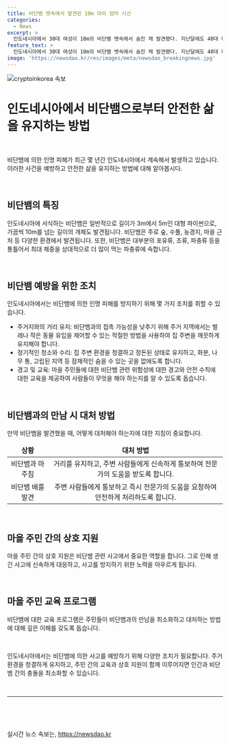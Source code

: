 ```yaml
---
title: 비단뱀 뱃속에서 발견된 10m 아이 엄마 시신
categories:
  - News
excerpt: >
  인도네시아에서 30대 여성이 10m의 비단뱀 뱃속에서 숨진 채 발견됐다. 지난달에도 40대 여성이 5m 비단뱀에 삼켜져 숨졌었다. 희생자의 남편은 이렇게 말했다. 아내가 약을 사러 나갔다가 실종됐고, 뱀을 따라가니 뱀의 배 안에 아내를 발견했다. 최근 몇 년 동안 비단뱀에 삼켜진 사망 사례가 증가하고 있는데, 이는 극히 드문 사건이다.
feature_text: >
  인도네시아에서 30대 여성이 10m의 비단뱀 뱃속에서 숨진 채 발견됐다. 지난달에도 40대 여성이 5m 비단뱀에 삼켜져 숨졌었다. 희생자의 남편은 이렇게 말했다. 아내가 약을 사러 나갔다가 실종됐고, 뱀을 따라가니 뱀의 배 안에 아내를 발견했다. 최근 몇 년 동안 비단뱀에 삼켜진 사망 사례가 증가하고 있는데, 이는 극히 드문 사건이다.
image: 'https://newsdao.kr/res/images/meta/newsdao_breakingnews.jpg'
---
```


<p><img src="https://newsdao.kr/res/images/meta/newsdao_breakingnews.jpg" alt="cryptoinkorea 속보" /></p>

<h1 data-ke-size="size26">인도네시아에서 비단뱀으로부터 안전한 삶을 유지하는 방법</h1>

<p data-ke-size="size16">&nbsp;</p>

<p>비단뱀에 의한 인명 피해가 최근 몇 년간 인도네시아에서 계속해서 발생하고 있습니다. 이러한 사건을 예방하고 안전한 삶을 유지하는 방법에 대해 알아봅시다.</p>

<p data-ke-size="size16">&nbsp;</p>

<h2 data-ke-size="size26">비단뱀의 특징</h2>

<p data-ke-size="size16">인도네시아에 서식하는 비단뱀은 일반적으로 길이가 3m에서 5m인 대형 파이썬으로, 가끔씩 10m를 넘는 길이의 개체도 발견됩니다. 비단뱀은 주로 숲, 수풀, 농경지, 마을 근처 등 다양한 환경에서 발견됩니다. 또한, 비단뱀은 대부분의 포유류, 조류, 파충류 등을 통틀어서 최대 체중을 상대적으로 더 많이 먹는 파충류에 속합니다.</p>

<p data-ke-size="size16">&nbsp;</p>

<h2 data-ke-size="size26">비단뱀 예방을 위한 조치</h2>

<p data-ke-size="size16">인도네시아에서는 비단뱀에 의한 인명 피해를 방지하기 위해 몇 가지 조치를 취할 수 있습니다.</p>

<ul>
<li>주거지와의 거리 유지: 비단뱀과의 접촉 가능성을 낮추기 위해 주거 지역에서는 벌레나 작은 동물 유입을 제어할 수 있는 적절한 방법을 사용하여 집 주변을 깨끗하게 유지해야 합니다.</li>
<li>정기적인 청소와 수리: 집 주변 환경을 청결하고 정돈된 상태로 유지하고, 화분, 나무 통, 고립된 지역 등 잠재적인 숨을 수 있는 곳을 없애도록 합니다.</li>
<li>경고 및 교육: 마을 주민들에 대한 비단뱀 관련 위험성에 대한 경고와 안전 수칙에 대한 교육을 제공하여 사람들이 무엇을 해야 하는지를 알 수 있도록 돕습니다.</li>
</ul>

<p data-ke-size="size16">&nbsp;</p>

<h2 data-ke-size="size26">비단뱀과의 만남 시 대처 방법</h2>

<p data-ke-size="size16">만약 비단뱀을 발견했을 때, 어떻게 대처해야 하는지에 대한 지침이 중요합니다.</p>

<table>
<thead>
<tr>
<td style="text-align: center;"><b>상황</b></td>
<td style="text-align: center;"><b>대처 방법</b></td>
</tr>
</thead>
<tbody>
<tr>
<td style="text-align: center;">비단뱀과 마주침</td>
<td style="text-align: center;">거리를 유지하고, 주변 사람들에게 신속하게 통보하여 전문가의 도움을 받도록 합니다.</td>
</tr>
<tr>
<td style="text-align: center;">비단뱀 배를 발견</td>
<td style="text-align: center;">주변 사람들에게 통보하고 즉시 전문가의 도움을 요청하여 안전하게 처리하도록 합니다.</td>
</tr>
</tbody>
</table>

<p data-ke-size="size16">&nbsp;</p>

<h2 data-ke-size="size26">마을 주민 간의 상호 지원</h2>

<p data-ke-size="size16">마을 주민 간의 상호 지원은 비단뱀 관련 사고에서 중요한 역할을 합니다. 그로 인해 생긴 사고에 신속하게 대응하고, 사고를 방지하기 위한 노력을 아우르게 됩니다.</p>

<p data-ke-size="size16">&nbsp;</p>

<h2 data-ke-size="size26">마을 주민 교육 프로그램</h2>

<p data-ke-size="size16">비단뱀에 대한 교육 프로그램은 주민들이 비단뱀과의 만남을 최소화하고 대처하는 방법에 대해 깊은 이해를 갖도록 돕습니다.</p>

<p data-ke-size="size16">&nbsp;</p>

<p data-ke-size="size16">인도네시아에서는 비단뱀에 의한 사고를 예방하기 위해 다양한 조치가 필요합니다. 주거 환경을 청결하게 유지하고, 주민 간의 교육과 상호 지원이 함께 이루어지면 인간과 비단뱀 간의 충돌을 최소화할 수 있습니다.</p>

<p data-ke-size="size16">&nbsp;</p>

<hr/>

<p data-ke-size="size16">&nbsp;</p>

<p data-ke-size="size16">&nbsp;</p>
실시간 뉴스 속보는, <a href="https://newsdao.kr" rel="dofollow">https://newsdao.kr</a>


